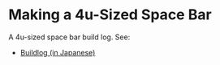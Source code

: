 # Making a 4u-Sized Space Bar

A 4u-sized space bar build log. See:

- [Buildlog (in Japanese)](Making_a_4u_spacebar_ja.md)
